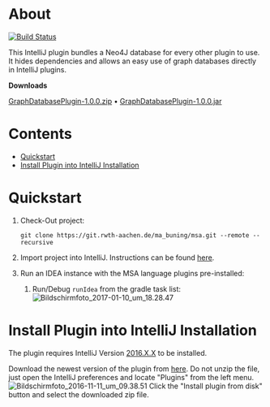 # About
[![Build Status](https://travis-ci.org/MontiSecArc/graphdatabase.svg?branch=master)](https://travis-ci.org/MontiSecArc/graphdatabase)

This IntelliJ plugin bundles a Neo4J database for every other plugin to use. It hides dependencies and allows an easy use of graph databases directly in IntelliJ plugins.

**Downloads**

[GraphDatabasePlugin-1.0.0.zip](http://138.68.65.103:8081/artifactory/intellij_plugins_snapshot_local/de/tbuning/neo4j/graphdatabase/GraphDatabasePlugin/1.0.0/GraphDatabasePlugin-1.0.0.zip) &#8226; [GraphDatabasePlugin-1.0.0.jar](http://138.68.65.103:8081/artifactory/intellij_plugins_snapshot_local/de/tbuning/neo4j/graphdatabase/GraphDatabasePlugin/1.0.0/GraphDatabasePlugin-1.0.0.jar)

# Contents
- [Quickstart](https://git.rwth-aachen.de/ma_buning/msa/edit/master/README.md#quickstart)
- [Install Plugin into IntelliJ Installation](https://git.rwth-aachen.de/ma_buning/msa/edit/master/README.md#install_plugin_into_intelliJ_installation)

# Quickstart
1. Check-Out project:

    `git clone https://git.rwth-aachen.de/ma_buning/msa.git --remote --recursive`
2. Import project into IntelliJ. Instructions can be found [here](https://www.jetbrains.com/help/idea/2016.3/importing-project-from-gradle-model.html).
3. Run an IDEA instance with the MSA language plugins pre-installed:
    1. Run/Debug `runIdea` from the gradle task list:
    ![Bildschirmfoto_2017-01-10_um_18.28.47](/uploads/3e4054765c93e1dcdcf6eada7f0eb4b1/Bildschirmfoto_2017-01-10_um_18.28.47.png)

# Install Plugin into IntelliJ Installation
The plugin requires IntelliJ Version [2016.X.X](https://www.jetbrains.com/idea/download/) to be installed.

Download the newest version of the plugin from [here](https://git.rwth-aachen.de/ma_buning/msa/builds/3094/artifacts/file/build/distributions/IntelliJ_MSA-0.7.7.SNAPSHOT.zip). Do not unzip the file, just open the IntelliJ preferences and locate "Plugins" from the left menu.
![Bildschirmfoto_2016-11-11_um_09.38.51](/uploads/4236b147e9ec65f01910140a791bc7ff/Bildschirmfoto_2016-11-11_um_09.38.51.png)
Click the "Install plugin from disk" button and select the downloaded zip file.
